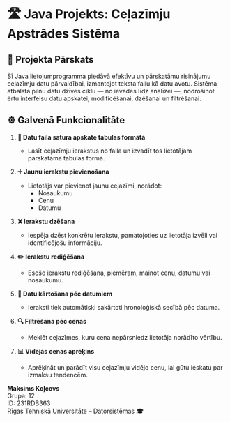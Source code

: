 
# 🛣️ Java Projekts: Ceļazīmju Apstrādes Sistēma

## 📌 Projekta Pārskats

Šī Java lietojumprogramma piedāvā efektīvu un pārskatāmu risinājumu ceļazīmju datu pārvaldībai, izmantojot teksta failu kā datu avotu. Sistēma atbalsta pilnu datu dzīves ciklu — no ievades līdz analīzei —, nodrošinot ērtu interfeisu datu apskatei, modificēšanai, dzēšanai un filtrēšanai.

## ⚙️ Galvenā Funkcionalitāte

1. **📄 Datu faila satura apskate tabulas formātā**  
   - Lasīt ceļazīmju ierakstus no faila un izvadīt tos lietotājam pārskatāmā tabulas formā.

2. **➕ Jaunu ierakstu pievienošana**  
   - Lietotājs var pievienot jaunu ceļazīmi, norādot:
     - Nosaukumu
     - Cenu
     - Datumu

3. **❌ Ierakstu dzēšana**  
   - Iespēja dzēst konkrētu ierakstu, pamatojoties uz lietotāja izvēli vai identificējošu informāciju.

4. **✏️ Ierakstu rediģēšana**  
   - Esošo ierakstu rediģēšana, piemēram, mainot cenu, datumu vai nosaukumu.

5. **📅 Datu kārtošana pēc datumiem**  
   - Ieraksti tiek automātiski sakārtoti hronoloģiskā secībā pēc datuma.

6. **🔍 Filtrēšana pēc cenas**  
   - Meklēt ceļazīmes, kuru cena nepārsniedz lietotāja norādīto vērtību.

7. **📊 Vidējās cenas aprēķins**  
   - Aprēķināt un parādīt visu ceļazīmju vidējo cenu, lai gūtu ieskatu par izmaksu tendencēm.



**Maksims Koļcovs**  
Grupa: 12  
ID: 231RDB363  
Rīgas Tehniskā Universitāte – Datorsistēmas 🎓


